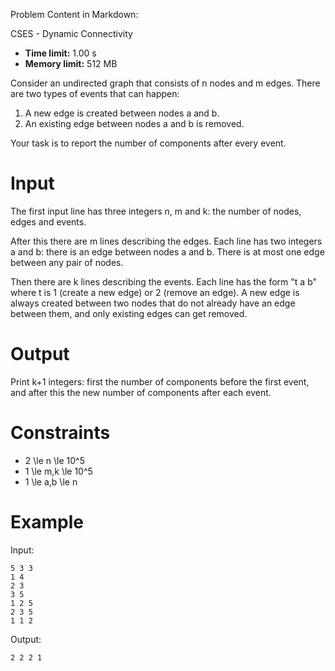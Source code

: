 Problem Content in Markdown:


CSES \- Dynamic Connectivity




* **Time limit:** 1\.00 s
* **Memory limit:** 512 MB




Consider an undirected graph that consists of n nodes and m edges. There are two types of events that can happen:


1. A new edge is created between nodes a and b.
2. An existing edge between nodes a and b is removed.


Your task is to report the number of components after every event.


Input
=====


The first input line has three integers n, m and k: the number of nodes, edges and events.


After this there are m lines describing the edges. Each line has two integers a and b: there is an edge between nodes a and b. There is at most one edge between any pair of nodes.


Then there are k lines describing the events. Each line has the form "t a b" where t is 1 (create a new edge) or 2 (remove an edge). A new edge is always created between two nodes that do not already have an edge between them, and only existing edges can get removed.


Output
======


Print k\+1 integers: first the number of components before the first event, and after this the new number of components after each event.


Constraints
===========


* 2 \\le n \\le 10^5
* 1 \\le m,k \\le 10^5
* 1 \\le a,b \\le n


Example
=======


Input:



```
5 3 3
1 4
2 3
3 5
1 2 5
2 3 5
1 1 2

```

Output:



```
2 2 2 1

```
 
